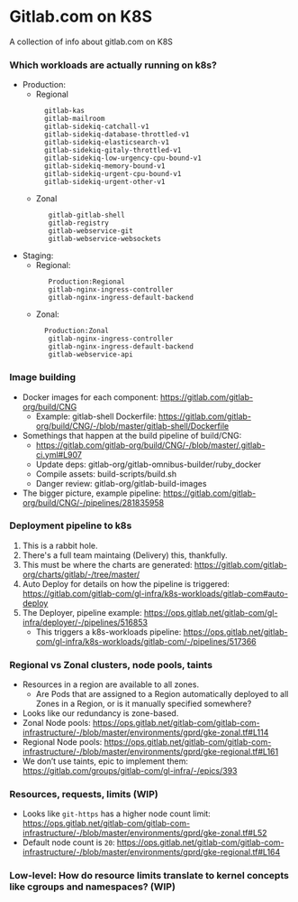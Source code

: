 # Gitlab.com on K8S

A collection of info about gitlab.com on K8S

### Which workloads are actually running on k8s?

- Production:
  - Regional
    ```
      gitlab-kas
      gitlab-mailroom                     
      gitlab-sidekiq-catchall-v1
      gitlab-sidekiq-database-throttled-v1
      gitlab-sidekiq-elasticsearch-v1     
      gitlab-sidekiq-gitaly-throttled-v1
      gitlab-sidekiq-low-urgency-cpu-bound-v1
      gitlab-sidekiq-memory-bound-v1      
      gitlab-sidekiq-urgent-cpu-bound-v1
      gitlab-sidekiq-urgent-other-v1
  - Zonal
    ```
       gitlab-gitlab-shell         
       gitlab-registry
       gitlab-webservice-git       
       gitlab-webservice-websockets

- Staging:
  - Regional:
    ```
       Production:Regional
       gitlab-nginx-ingress-controller
       gitlab-nginx-ingress-default-backend
  - Zonal:
    ```
      Production:Zonal
       gitlab-nginx-ingress-controller
       gitlab-nginx-ingress-default-backend
       gitlab-webservice-api

### Image building

- Docker images for each component: https://gitlab.com/gitlab-org/build/CNG
  - Example: gitlab-shell Dockerfile: https://gitlab.com/gitlab-org/build/CNG/-/blob/master/gitlab-shell/Dockerfile
- Somethings that happen at the build pipeline of build/CNG:
  - https://gitlab.com/gitlab-org/build/CNG/-/blob/master/.gitlab-ci.yml#L907
  - Update deps: gitlab-org/gitlab-omnibus-builder/ruby_docker
  - Compile assets: build-scripts/build.sh
  - Danger review: gitlab-org/gitlab-build-images
- The bigger picture, example pipeline: https://gitlab.com/gitlab-org/build/CNG/-/pipelines/281835958

### Deployment pipeline to k8s

1. This is a rabbit hole.
1. There's a full team maintaing (Delivery) this, thankfully.
1. This must be where the charts are generated: https://gitlab.com/gitlab-org/charts/gitlab/-/tree/master/
1. Auto Deploy for details on how the pipeline is triggered: https://gitlab.com/gitlab-com/gl-infra/k8s-workloads/gitlab-com#auto-deploy
1. The Deployer, pipeline example: https://ops.gitlab.net/gitlab-com/gl-infra/deployer/-/pipelines/516853
   - This triggers a k8s-workloads pipeline: https://ops.gitlab.net/gitlab-com/gl-infra/k8s-workloads/gitlab-com/-/pipelines/517366

### Regional vs Zonal clusters, node pools, taints

- Resources in a region are available to all zones.
   - Are Pods that are assigned to a Region automatically deployed to all Zones in a Region, or is it manually specified somewhere?
- Looks like our redundancy is zone-based.
- Zonal Node pools: https://ops.gitlab.net/gitlab-com/gitlab-com-infrastructure/-/blob/master/environments/gprd/gke-zonal.tf#L114
- Regional Node pools: https://ops.gitlab.net/gitlab-com/gitlab-com-infrastructure/-/blob/master/environments/gprd/gke-regional.tf#L161
- We don’t use taints, epic to implement them: https://gitlab.com/groups/gitlab-com/gl-infra/-/epics/393

### Resources, requests, limits (WIP)

- Looks like `git-https` has a higher node count limit: https://ops.gitlab.net/gitlab-com/gitlab-com-infrastructure/-/blob/master/environments/gprd/gke-zonal.tf#L52
- Default node count is `20`: https://ops.gitlab.net/gitlab-com/gitlab-com-infrastructure/-/blob/master/environments/gprd/gke-regional.tf#L164

### Low-level: How do resource limits translate to kernel concepts like cgroups and namespaces? (WIP)
